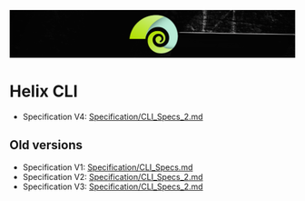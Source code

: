 ![JIRA alternative for the free world!](Assets/Wide_Black.png)

# Helix CLI

- Specification V4: [Specification/CLI_Specs_2.md](Specification/CLI_Specs_3.md)

## Old versions

- Specification V1: [Specification/CLI_Specs.md](Specification/CLI_Specs.md)
- Specification V2: [Specification/CLI_Specs_2.md](Specification/CLI_Specs_2.md)
- Specification V3: [Specification/CLI_Specs_2.md](Specification/CLI_Specs_3.md)

